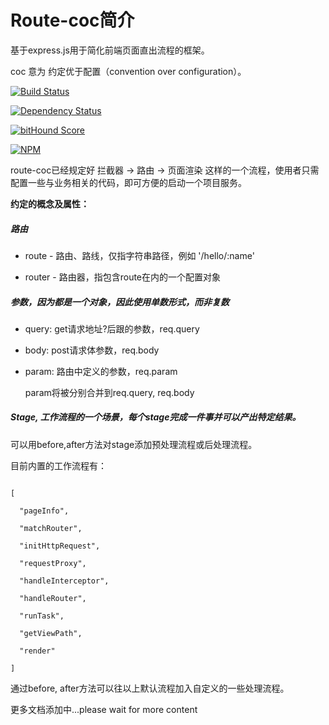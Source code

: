 # Route-coc简介

基于express.js用于简化前端页面直出流程的框架。<br/>

coc 意为 约定优于配置（convention over configuration）。

[![Build Status](https://travis-ci.org/tofishes/route-coc.svg?branch=master)](http://travis-ci.org/tofishes/route-coc)

[![Dependency Status](https://gemnasium.com/tofishes/route-coc.svg)](https://gemnasium.com/tofishes/route-coc)

[![bitHound Score](https://www.bithound.io/github/tofishes/route-coc/badges/score.svg)](https://www.bithound.io/github/tofishes/route-coc)

[![NPM](https://nodei.co/npm/route-coc.png?downloads=true&stars=true)](https://nodei.co/npm/route-coc/)

route-coc已经规定好 拦截器 -> 路由 -> 页面渲染 这样的一个流程，使用者只需配置一些与业务相关的代码，即可方便的启动一个项目服务。

**约定的概念及属性：**

##### 路由

* route - 路由、路线，仅指字符串路径，例如 '/hello/:name'

* router - 路由器，指包含route在内的一个配置对象

##### 参数，因为都是一个对象，因此使用单数形式，而非复数

* query: get请求地址?后跟的参数，req.query

* body: post请求体参数，req.body

* param: 路由中定义的参数，req.param <br>

  param将被分别合并到req.query, req.body



##### Stage, 工作流程的一个场景，每个stage完成一件事并可以产出特定结果。

可以用before,after方法对stage添加预处理流程或后处理流程。

目前内置的工作流程有：

```

[

  "pageInfo",

  "matchRouter",

  "initHttpRequest",

  "requestProxy",

  "handleInterceptor",

  "handleRouter",

  "runTask",

  "getViewPath",

  "render"

]

```

通过before, after方法可以往以上默认流程加入自定义的一些处理流程。

更多文档添加中...please wait for more content
